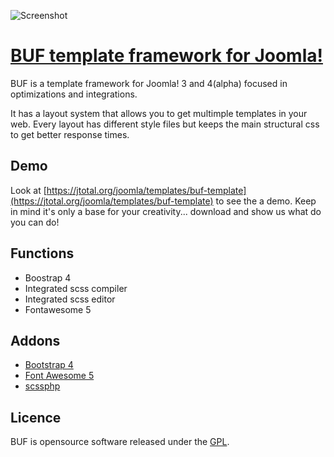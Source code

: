 ![Screenshot](https://jtotal.org/images/joomla/templates/buf/header_page.jpg)
# [BUF template framework for Joomla!](https://jtotal.org/joomla/templates/buf-template)

BUF is a template framework for Joomla! 3 and 4(alpha) focused in optimizations and integrations.

It has a layout system that allows you to get multimple templates in your web. Every layout has different style files but keeps the main structural css to get better response times.

## Demo

Look at [https://jtotal.org/joomla/templates/buf-template](https://jtotal.org/joomla/templates/buf-template) to see the a demo. 
Keep in mind it's only a base for your creativity... download and show us what do you can do!

## Functions

* Boostrap 4
* Integrated scss compiler
* Integrated scss editor
* Fontawesome 5

## Addons 

* [Bootstrap 4](http://getbootstrap.com/)
* [Font Awesome 5](https://fortawesome.github.io/Font-Awesome/)
* [scssphp](http://leafo.github.io/scssphp)


## Licence

BUF is opensource software released under the [GPL](http://www.gnu.org/licenses/gpl-2.0.txt).
